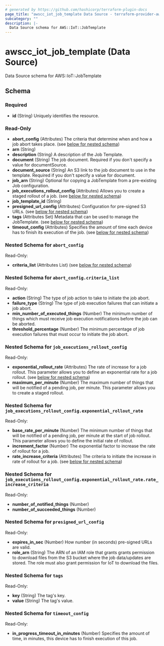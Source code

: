```yaml
---
# generated by https://github.com/hashicorp/terraform-plugin-docs
page_title: "awscc_iot_job_template Data Source - terraform-provider-awscc"
subcategory: ""
description: |-
  Data Source schema for AWS::IoT::JobTemplate
---
```


# awscc_iot_job_template (Data Source)

Data Source schema for AWS::IoT::JobTemplate



<!-- schema generated by tfplugindocs -->
## Schema

### Required

- **id** (String) Uniquely identifies the resource.

### Read-Only

- **abort_config** (Attributes) The criteria that determine when and how a job abort takes place. (see [below for nested schema](#nestedatt--abort_config))
- **arn** (String)
- **description** (String) A description of the Job Template.
- **document** (String) The job document. Required if you don't specify a value for documentSource.
- **document_source** (String) An S3 link to the job document to use in the template. Required if you don't specify a value for document.
- **job_arn** (String) Optional for copying a JobTemplate from a pre-existing Job configuration.
- **job_executions_rollout_config** (Attributes) Allows you to create a staged rollout of a job. (see [below for nested schema](#nestedatt--job_executions_rollout_config))
- **job_template_id** (String)
- **presigned_url_config** (Attributes) Configuration for pre-signed S3 URLs. (see [below for nested schema](#nestedatt--presigned_url_config))
- **tags** (Attributes Set) Metadata that can be used to manage the JobTemplate. (see [below for nested schema](#nestedatt--tags))
- **timeout_config** (Attributes) Specifies the amount of time each device has to finish its execution of the job. (see [below for nested schema](#nestedatt--timeout_config))

<a id="nestedatt--abort_config"></a>
### Nested Schema for `abort_config`

Read-Only:

- **criteria_list** (Attributes List) (see [below for nested schema](#nestedatt--abort_config--criteria_list))

<a id="nestedatt--abort_config--criteria_list"></a>
### Nested Schema for `abort_config.criteria_list`

Read-Only:

- **action** (String) The type of job action to take to initiate the job abort.
- **failure_type** (String) The type of job execution failures that can initiate a job abort.
- **min_number_of_executed_things** (Number) The minimum number of things which must receive job execution notifications before the job can be aborted.
- **threshold_percentage** (Number) The minimum percentage of job execution failures that must occur to initiate the job abort.



<a id="nestedatt--job_executions_rollout_config"></a>
### Nested Schema for `job_executions_rollout_config`

Read-Only:

- **exponential_rollout_rate** (Attributes) The rate of increase for a job rollout. This parameter allows you to define an exponential rate for a job rollout. (see [below for nested schema](#nestedatt--job_executions_rollout_config--exponential_rollout_rate))
- **maximum_per_minute** (Number) The maximum number of things that will be notified of a pending job, per minute. This parameter allows you to create a staged rollout.

<a id="nestedatt--job_executions_rollout_config--exponential_rollout_rate"></a>
### Nested Schema for `job_executions_rollout_config.exponential_rollout_rate`

Read-Only:

- **base_rate_per_minute** (Number) The minimum number of things that will be notified of a pending job, per minute at the start of job rollout. This parameter allows you to define the initial rate of rollout.
- **increment_factor** (Number) The exponential factor to increase the rate of rollout for a job.
- **rate_increase_criteria** (Attributes) The criteria to initiate the increase in rate of rollout for a job. (see [below for nested schema](#nestedatt--job_executions_rollout_config--exponential_rollout_rate--rate_increase_criteria))

<a id="nestedatt--job_executions_rollout_config--exponential_rollout_rate--rate_increase_criteria"></a>
### Nested Schema for `job_executions_rollout_config.exponential_rollout_rate.rate_increase_criteria`

Read-Only:

- **number_of_notified_things** (Number)
- **number_of_succeeded_things** (Number)




<a id="nestedatt--presigned_url_config"></a>
### Nested Schema for `presigned_url_config`

Read-Only:

- **expires_in_sec** (Number) How number (in seconds) pre-signed URLs are valid.
- **role_arn** (String) The ARN of an IAM role that grants grants permission to download files from the S3 bucket where the job data/updates are stored. The role must also grant permission for IoT to download the files.


<a id="nestedatt--tags"></a>
### Nested Schema for `tags`

Read-Only:

- **key** (String) The tag's key.
- **value** (String) The tag's value.


<a id="nestedatt--timeout_config"></a>
### Nested Schema for `timeout_config`

Read-Only:

- **in_progress_timeout_in_minutes** (Number) Specifies the amount of time, in minutes, this device has to finish execution of this job.


